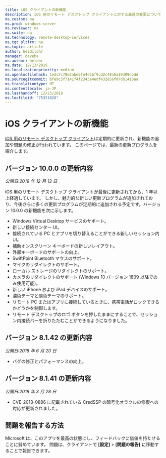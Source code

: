 ```yaml
---
title: iOS クライアントの新機能
description: iOS 用のリモート デスクトップ クライアントに対する最近の変更について説明します
ms.custom: na
ms.prod: windows-server
ms.reviewer: na
ms.suite: na
ms.technology: remote-desktop-services
ms.tgt_pltfrm: na
ms.topic: article
author: heidilohr
manager: daveba
ms.author: helohr
ms.date: 12/13/2019
ms.localizationpriority: medium
ms.openlocfilehash: 1edc7c78e2abe5fe4e2bf9cd2c48a6a19d89dbdd
ms.sourcegitcommit: bfe9c5f7141f4f2343a4edf432856f07db1410aa
ms.translationtype: HT
ms.contentlocale: ja-JP
ms.lasthandoff: 12/25/2019
ms.locfileid: "75351828"
---
```

# <a name="whats-new-in-the-ios-client"></a>iOS クライアントの新機能

[iOS 用のリモート デスクトップ クライアント](remote-desktop-ios.md)は定期的に更新され、新機能の追加や問題の修正が行われています。 このページでは、最新の更新プログラムを紹介します。

## <a name="updates-for-version-1000"></a>バージョン 10.0.0 の更新内容

*公開日:2019 年 12 月 13 日*

iOS 用のリモート デスクトップ クライアントが最後に更新されてから、1 年以上経過しています。 しかし、魅力的な新しい更新プログラムが追加されており、今後さらに多くの更新プログラムが定期的に追加される予定です。バージョン 10.0.0 の新機能を次に示します。

- Windows Virtual Desktop サービスのサポート。
- 新しい接続センター UI。
- 接続されている PC とアプリを切り替えることができる新しいセッション内 UI。
- 補助オンスクリーン キーボードの新しいレイアウト。
- 外部キーボードのサポートの向上。
- SwiftPoint Bluetooth マウスのサポート。
- マイクのリダイレクトのサポート。
- ローカル ストレージのリダイレクトのサポート。
- カメラのリダイレクトのサポート (Windows 10 バージョン 1809 以降でのみ使用可能)。
- 新しい iPhone および iPad デバイスのサポート。
- 濃色テーマと淡色テーマのサポート。
- リモート PC またはアプリに接続しているときに、携帯電話がロックできるかどうかを制御します。
- リモート デスクトップのロゴ ボタンを押したままにすることで、セッション内接続バーを折りたたむことができるようになりました。

## <a name="updates-for-version-8142"></a>バージョン 8.1.42 の更新内容

*公開日:2018 年 6 月 20 日*

- バグの修正とパフォーマンスの向上。

## <a name="updates-for-version-8141"></a>バージョン 8.1.41 の更新内容

*公開日:2018 年 3 月 28 日*

- CVE-2018-0886 に記載されている CredSSP の暗号化オラクルの修復への対応が更新されました。

## <a name="how-to-report-issues"></a>問題を報告する方法

Microsoft は、このアプリを最高の状態にし、フィードバックに価値を持たせることに努めています。 問題は、クライアントで **[設定]**  >  **[問題の報告]** に移動することで報告できます。
